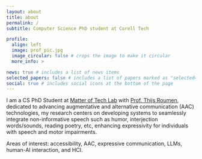 ```yaml
---
layout: about
title: about
permalink: /
subtitle: Computer Science PhD student at Corell Tech

profile:
  align: left
  image: prof_pic.jpg
  image_circular: false # crops the image to make it circular
  more_info: >

news: true # includes a list of news items
selected_papers: false # includes a list of papers marked as "selected={true}"
social: true # includes social icons at the bottom of the page
---
```


I am a CS PhD Student at [Matter of Tech Lab](https://www.matteroftechlab.org/) with [Prof. Thijs Roumen](https://thijsroumen.eu/), dedicated to advancing augmentative and alternative communication (AAC) technologies, my research centers on developing systems to seamlessly integrate non-informative speech such as humor, interjection words/sounds, reading poetry, etc, enhancing expressivity for individuals with speech and motor impairments.  

Areas of interest: accessibility, AAC, expressive communication, LLMs, human-AI interaction, and HCI.
